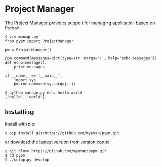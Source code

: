 Project Manager
===============

The Project Manager provides support for managing application based on Python

    $ vim manage.py
    from pypm import ProjectManager

    pm = ProjectManager()

    @pm.command(messages=dict(type=str, nargs='+', help='echo messages'))
    def echo(messages):
        print messages

    if __name__ == '__main__':
        import sys
        pm.run_command(sys.argv[1:])

    $ python manage.py echo hello world
    ['hello', 'world']


Installing
----------
Install with pip:

    $ pip install git+https://github.com/myevan/pypm.git

or download the lastest version from version control

    $ git clone https://github.com/myevan/pypm.git
    $ cd pypm
    $ ./setup.py develop


